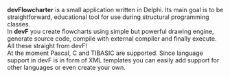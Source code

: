 **devFlowcharter** is a small application written in Delphi. Its main goal is to be straightforward, educational tool for use during structural programming classes.  
In **devF** you create flowcharts using simple but powerful drawing engine, generate source code, compile with external compiler and finally execute. All these straight from devF!  
At the moment Pascal, C and TIBASIC are supported. Since language support in devF is in form of XML templates you can easily add support for other languages or even create your own.


